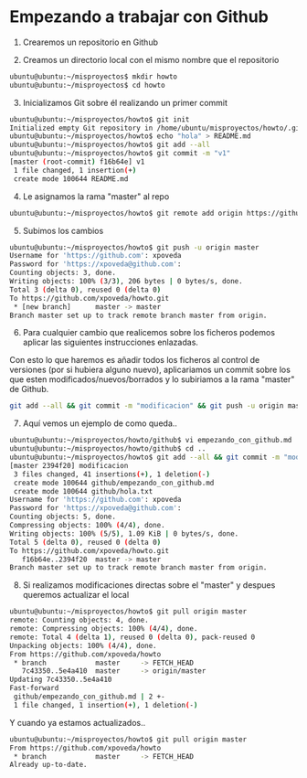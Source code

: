 Empezando a trabajar con Github
===============================

1) Crearemos un repositorio en Github

2) Creamos un directorio local con el mismo nombre que el repositorio
```bash
ubuntu@ubuntu:~/misproyectos$ mkdir howto
ubuntu@ubuntu:~/misproyectos$ cd howto
```

3) Inicializamos Git sobre él realizando un primer commit 
```bash
ubuntu@ubuntu:~/misproyectos/howto$ git init
Initialized empty Git repository in /home/ubuntu/misproyectos/howto/.git/
ubuntu@ubuntu:~/misproyectos/howto$ echo "hola" > README.md
ubuntu@ubuntu:~/misproyectos/howto$ git add --all
ubuntu@ubuntu:~/misproyectos/howto$ git commit -m "v1"
[master (root-commit) f16b64e] v1
 1 file changed, 1 insertion(+)
 create mode 100644 README.md
```

4) Le asignamos la rama "master" al repo
```bash
ubuntu@ubuntu:~/misproyectos/howto$ git remote add origin https://github.com/xpoveda/howto.git
```

5) Subimos los cambios
```bash
ubuntu@ubuntu:~/misproyectos/howto$ git push -u origin master
Username for 'https://github.com': xpoveda
Password for 'https://xpoveda@github.com':
Counting objects: 3, done.
Writing objects: 100% (3/3), 206 bytes | 0 bytes/s, done.
Total 3 (delta 0), reused 0 (delta 0)
To https://github.com/xpoveda/howto.git
 * [new branch]      master -> master
Branch master set up to track remote branch master from origin.
```

6) Para cualquier cambio que realicemos sobre los ficheros podemos aplicar las siguientes instrucciones enlazadas.

Con esto lo que haremos es añadir todos los ficheros al control de versiones (por si hubiera alguno nuevo), aplicariamos un 
commit sobre los que esten modificados/nuevos/borrados y lo subiriamos a la rama "master" de Github.
```bash
git add --all && git commit -m "modificacion" && git push -u origin master
```

7) Aquí vemos un ejemplo de como queda..
```bash
ubuntu@ubuntu:~/misproyectos/howto/github$ vi empezando_con_github.md
ubuntu@ubuntu:~/misproyectos/howto/github$ cd ..
ubuntu@ubuntu:~/misproyectos/howto$ git add --all && git commit -m "modificacion" && git push -u origin master
[master 2394f20] modificacion
 3 files changed, 41 insertions(+), 1 deletion(-)
 create mode 100644 github/empezando_con_github.md
 create mode 100644 github/hola.txt
Username for 'https://github.com': xpoveda
Password for 'https://xpoveda@github.com':
Counting objects: 5, done.
Compressing objects: 100% (4/4), done.
Writing objects: 100% (5/5), 1.09 KiB | 0 bytes/s, done.
Total 5 (delta 0), reused 0 (delta 0)
To https://github.com/xpoveda/howto.git
   f16b64e..2394f20  master -> master
Branch master set up to track remote branch master from origin.
```

8) Si realizamos modificaciones directas sobre el "master" y despues queremos actualizar el local
```bash
ubuntu@ubuntu:~/misproyectos/howto$ git pull origin master
remote: Counting objects: 4, done.
remote: Compressing objects: 100% (4/4), done.
remote: Total 4 (delta 1), reused 0 (delta 0), pack-reused 0
Unpacking objects: 100% (4/4), done.
From https://github.com/xpoveda/howto
 * branch            master     -> FETCH_HEAD
   7c43350..5e4a410  master     -> origin/master
Updating 7c43350..5e4a410
Fast-forward
 github/empezando_con_github.md | 2 +-
 1 file changed, 1 insertion(+), 1 deletion(-)
```

Y cuando ya estamos actualizados..
```bash
ubuntu@ubuntu:~/misproyectos/howto$ git pull origin master
From https://github.com/xpoveda/howto
 * branch            master     -> FETCH_HEAD
Already up-to-date.
```
